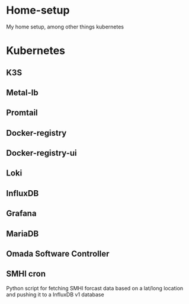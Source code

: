 # Home-setup
My home setup, among other things kubernetes

# Kubernetes

## K3S

## Metal-lb

## Promtail

## Docker-registry

## Docker-registry-ui

## Loki

## InfluxDB

## Grafana

## MariaDB

## Omada Software Controller

## SMHI cron
Python script for fetching SMHI forcast data based on a lat/long location and pushing it to a InfluxDB v1 database


